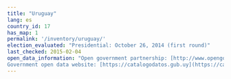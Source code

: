 ```yaml
---
title: "Uruguay"
lang: es
country_id: 17
has_map: 1
permalink: '/inventory/uruguay/'
election_evaluated: "Presidential: October 26, 2014 (first round)"
last_checked: 2015-02-04
open_data_information: "Open government partnership: [http://www.opengovpartnership.org/country/uruguay](http://www.opengovpartnership.org/country/uruguay)  
Government open data website: [https://catalogodatos.gub.uy](https://catalogodatos.gub.uy) (nothing on elections)"
---
```

